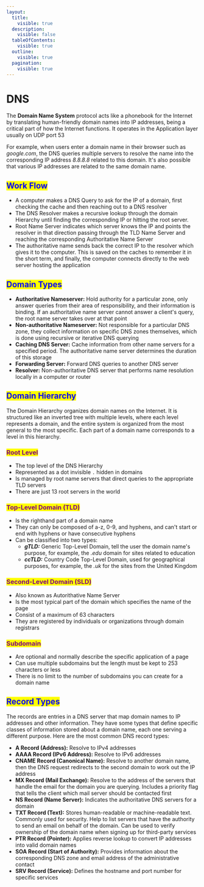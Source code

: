 ```yaml
---
layout:
  title:
    visible: true
  description:
    visible: false
  tableOfContents:
    visible: true
  outline:
    visible: true
  pagination:
    visible: true
---
```


# DNS

The **Domain Name System** protocol acts like a phonebook for the Internet by translating human-friendly domain names into IP addresses, being a critical part of how the Internet functions. It  operates in the Application layer usually on UDP port 53

For example, when users enter a domain name in their browser such as _google.com_, the DNS queries multiple servers to resolve the name into the corresponding IP address _8.8.8.8_ related to this domain. It's also possible that various IP addresses are related to the same domain name.

## <mark style="color:blue;">Work Flow</mark>

* A computer makes a DNS Query to ask for the IP of a domain, first checking the cache and then reaching out to a DNS resolver
* The DNS Resolver makes a recursive lookup through the domain Hierarchy until finding the corresponding IP or hitting the root server.
* Root Name Server indicates which server knows the IP and points the resolver in that direction passing through the TLD Name Server and reaching the corresponding Authoritative Name Server
* The authoritative name sends back the correct IP to the resolver which gives it to the computer. This is saved on the caches to remember it in the short term, and finally, the computer connects directly to the web server hosting the application

## <mark style="color:blue;">Domain Types</mark>

* **Authoritative Nameserver:** Hold authority for a particular zone, only answer queries from their area of responsibility, and their information is binding. If an authoritative name server cannot answer a client's query, the root name server takes over at that point
* **Non-authoritative Nameserver:** Not responsible for a particular DNS zone, they collect information on specific DNS zones themselves, which is done using recursive or iterative DNS querying
* **Caching DNS Server:** Cache information from other name servers for a specified period. The authoritative name server determines the duration of this storage
* **Forwarding Server:** Forward DNS queries to another DNS server
* **Resolver:** Non-authoritative DNS server that performs name resolution locally in a computer or router

## <mark style="color:blue;">Domain Hierarchy</mark>

The Domain Hierarchy organizes domain names on the Internet. It is structured like an inverted tree with multiple levels, where each level represents a domain, and the entire system is organized from the most general to the most specific. Each part of a domain name corresponds to a level in this hierarchy.

### <mark style="color:purple;">Root Level</mark>

* The top level of the DNS Hierarchy
* Represented as a dot invisible `.` hidden in domains
* Is managed by root name servers that direct queries to the appropriate TLD servers
* There are just 13 root servers in the world

### &#x20;<mark style="color:purple;">Top-Level Domain (TLD)</mark>

* Is the righthand part of a domain name
* They can only be composed of a-z, 0-9, and hyphens, and can't start or end with hyphens or have consecutive hyphens
* Can be classified into two types:
  * _**gTLD:**_ Generic Top-Level Domain, tell the user the domain name's purpose, for example, the _.edu_ domain for sites related to education
  * _**ccTLD:**_ Country Code Top-Level Domain, used for geographical purposes, for example, the _.uk_ for the sites from the United Kingdom

### <mark style="color:purple;">Second-Level Domain (SLD)</mark>

* Also known as Autorithative Name Server
* Is the most typical part of the domain which specifies the name of the page
* Consist of a maximum of 63 characters
* They are registered by individuals or organizations through domain registrars

### <mark style="color:purple;">Subdomain</mark>

* Are optional and normally describe the specific application of a page
* Can use multiple subdomains but the length must be kept to 253 characters or less
* There is no limit to the number of subdomains you can create for a domain name

## <mark style="color:blue;">Record Types</mark>

The records are entries in a DNS server that map domain names to IP addresses and other information. They have some types that define specific classes of information stored about a domain name, each one serving a different purpose. Here are the most common DNS record types:

* **A Record (Address):** Resolve to IPv4 addresses
* **AAAA Record (IPv6 Address):** Resolve to IPv6 addresses
* **CNAME Record (Canonical Name):** Resolve to another domain name, then the DNS request redirects to the second domain to work out the IP address
* **MX Record (Mail Exchange):** Resolve to the address of the servers that handle the email for the domain you are querying. Includes a priority flag that tells the client which mail server should be contacted first
* **NS Record (Name Server):** Indicates the authoritative DNS servers for a domain
* **TXT Record (Text):** Stores human-readable or machine-readable text. Commonly used for security. Help to list servers that have the authority to send an email on behalf of the domain. Can be used to verify ownership of the domain name when signing up for third-party services
* **PTR Record (Pointer):** Applies reverse lookup to convert IP addresses into valid domain names
* **SOA Record (Start of Authority):** Provides information about the corresponding DNS zone and email address of the administrative contact
* **SRV Record (Service):**  Defines the hostname and port number for specific services
